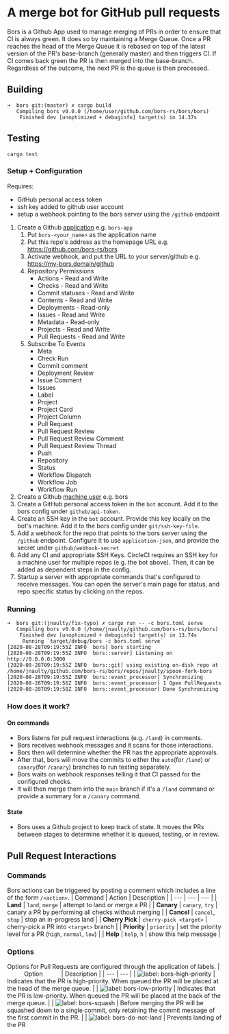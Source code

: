 # A merge bot for GitHub pull requests

Bors is a Github App used to manage merging of PRs in order to ensure that CI is always green.
It does so by maintaining a Merge Queue.
Once a PR reaches the head of the Merge Queue it is rebased on top of the latest version of the PR's base-branch (generally master) and then triggers CI.
If CI comes back green the PR is then merged into the base-branch.
Regardless of the outcome, the next PR is the queue is then processed.


## Building

```
➜  bors git:(master) ✗ cargo build          
   Compiling bors v0.0.0 (/home/user/github.com/bors-rs/bors/bors)
    Finished dev [unoptimized + debuginfo] target(s) in 14.37s
```

## Testing

`cargo test`

### Setup + Configuration

Requires:
- GitHub personal access token
- ssh key added to github user account
- setup a webhook pointing to the bors server using the `/github` endpoint

1. Create a Github [application](https://docs.github.com/en/developers/apps/building-github-apps/creating-a-github-app) e.g. `bors-app`
   1. Put `bors-<your_name>` as the application name
   2. Put this repo's address as the homepage URL e.g. https://github.com/bors-rs/bors
   3. Activate webhook, and put the URL to your server/github e.g. https://my-bors.domain/github
   4. Repository Permissions
      * Actions - Read and Write
      * Checks - Read and Write
      * Commit statuses - Read and Write
      * Contents - Read and Write
      * Deployments - Read-only
      * Issues - Read and Write
      * Metadata - Read-only
      * Projects - Read and Write
      * Pull Requests - Read and Write
   5. Subscribe To Events
      * Meta
      * Check Run
      * Commit comment
      * Deployment Review
      * Issue Comment
      * Issues
      * Label
      * Project
      * Project Card
      * Project Column
      * Pull Request
      * Pull Request Review
      * Pull Request Review Comment
      * Pull Request Review Thread
      * Push
      * Repository
      * Status
      * Workflow Dispatch
      * Workflow Job
      * Workflow Run
2. Create a Github [machine user](https://docs.github.com/en/developers/overview/managing-deploy-keys#machine-users) e.g. bors
3. Create a GitHub personal access token in the `bot` account. Add it to the bors config under `github/api-token`.
4. Create an SSH key in the `bot` account.  Provide this key locally on the bot's machine. Add it to the bors config under `git/ssh-key-file`.
5. Add a webhook for the repo that points to the bors server using the `/github` endpoint.  Configure it to use `application-json`, and provide the secret under `github/webhook-secret`
6. Add any CI and appropriate SSH Keys.  CircleCI requires an SSH key for a machine user for multiple repos (e.g. the bot above).  Then, it can be added as dependent steps in the config.
7. Startup a server with appropriate commands that's configured to receive messages.  You can open the server's main page for status, and repo specific status by clicking on the repos.

### Running

```
➜  bors git:(jnaulty/fix-typo) ✗ cargo run -- -c bors.toml serve
   Compiling bors v0.0.0 (/home/jnaulty/github.com/bors-rs/bors/bors)
    Finished dev [unoptimized + debuginfo] target(s) in 13.74s
     Running `target/debug/bors -c bors.toml serve`
[2020-08-28T09:19:55Z INFO  bors] bors starting
[2020-08-28T09:19:55Z INFO  bors::server] Listening on http://0.0.0.0:3000
[2020-08-28T09:19:55Z INFO  bors::git] using existing on-disk repo at /home/jnaulty/github.com/bors-rs/bors/repos/jnaulty/spoon-fork-bors
[2020-08-28T09:19:55Z INFO  bors::event_processor] Synchronizing
[2020-08-28T09:19:56Z INFO  bors::event_processor] 1 Open PullRequests
[2020-08-28T09:19:58Z INFO  bors::event_processor] Done Synchronizing
```

### How does it work?

#### On commands
* Bors listens for pull request interactions (e.g. `/land`) in comments.
* Bors receives webhook messages and it scans for those interactions.
* Bors then will determine whether the PR has the appropriate approvals.
* After that, bors will move the commits to either the `auto`(for `/land`) or `canary`(for `/canary`) branches to run testing separately.
* Bors waits on webhook responses telling it that CI passed for the configured checks.
* It will then merge them into the `main` branch if it's a `/land` command or provide a summary for a `/canary` command.

#### State
* Bors uses a Github project to keep track of state.  It moves the PRs between stages to determine whether it is queued, testing, or in review.

##  Pull Request Interactions


### Commands
Bors actions can be triggered by posting a comment which includes a line of the form `/<action>`.
| Command | Action | Description |
| --- | --- | --- |
| __Land__ | `land`, `merge` | attempt to land or merge a PR |
| __Canary__ | `canary`, `try` | canary a PR by performing all checks without merging |
| __Cancel__ | `cancel`, `stop` | stop an in-progress land |
| __Cherry Pick__ | `cherry-pick <target>` | cherry-pick a PR into `<target>` branch |
| __Priority__ | `priority` | set the priority level for a PR (`high`, `normal`, `low`) |
| __Help__ | `help`, `h` | show this help message |

### Options
Options for Pull Requests are configured through the application of labels.
| &nbsp;&nbsp;&nbsp;&nbsp;&nbsp;&nbsp;&nbsp;&nbsp;&nbsp;&nbsp;Option&nbsp;&nbsp;&nbsp;&nbsp;&nbsp;&nbsp;&nbsp;&nbsp;&nbsp;&nbsp; | Description |
| --- | --- |
| ![label: bors-high-priority](https://img.shields.io/static/v1?label=&message=bors-high-priority&color=lightgrey) | Indicates that the PR is high-priority. When queued the PR will be placed at the head of the merge queue. |
| ![label: bors-low-priority](https://img.shields.io/static/v1?label=&message=bors-low-priority&color=lightgrey) | Indicates that the PR is low-priority. When queued the PR will be placed at the back of the merge queue. |
| ![label: bors-squash](https://img.shields.io/static/v1?label=&message=bors-squash&color=lightgrey) | Before merging the PR will be squashed down to a single commit, only retaining the commit message of the first commit in the PR. |
| ![label: bors-do-not-land](https://img.shields.io/static/v1?label=&message=bors-do-not-land&color=lightgrey) | Prevents landing of the PR
